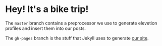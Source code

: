 Hey! It's a bike trip!
======================

The `master` branch contains a preprocessor we use to generate elevetion 
profiles and insert them into our posts.

The `gh-pages` branch is the stuff that Jekyll uses to generate 
[our site](http://ahadventure.us).